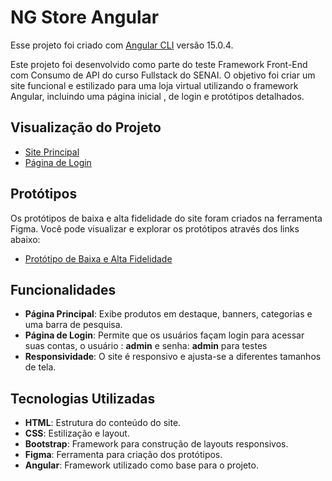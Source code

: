 # NG Store Angular

Esse projeto foi criado com [Angular CLI](https://github.com/angular/angular-cli) versão 15.0.4.

Este projeto foi desenvolvido como parte do teste Framework Front-End com Consumo de API do curso Fullstack do SENAI. O objetivo foi criar um site funcional e estilizado para uma loja virtual utilizando o framework Angular, incluindo uma página inicial , de login e protótipos detalhados.

## Visualização do Projeto

- [Site Principal](https://otaviossousa.github.io/NG-Store-Angular/inicio)
- [Página de Login](https://otaviossousa.github.io/NG-Store-Angular/login)

## Protótipos


Os protótipos de baixa e alta fidelidade do site foram criados na ferramenta Figma. Você pode visualizar e explorar os protótipos através dos links abaixo:

- [Protótipo de Baixa e Alta Fidelidade](https://www.figma.com/design/5RRgghDZbxijlLHDcVVjv0/Senai---Prototipo-Alta-Fidelidade-2?m=auto&t=qj4goIqVgvgrNqxe-6)

## Funcionalidades

- **Página Principal**: Exibe produtos em destaque, banners, categorias e uma barra de pesquisa.
- **Página de Login**: Permite que os usuários façam login para acessar suas contas, o usuário : **admin** e senha: **admin** para testes
- **Responsividade**: O site é responsivo e ajusta-se a diferentes tamanhos de tela.

## Tecnologias Utilizadas

- **HTML**: Estrutura do conteúdo do site.
- **CSS**: Estilização e layout.
- **Bootstrap**: Framework para construção de layouts responsivos.
- **Figma**: Ferramenta para criação dos protótipos.
- **Angular**: Framework utilizado como base para o projeto.

